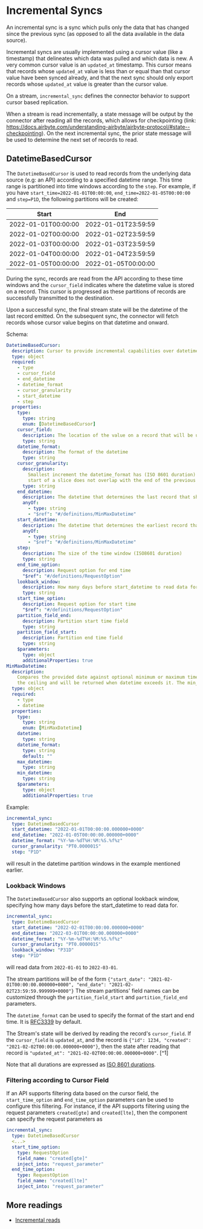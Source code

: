 # Incremental Syncs

An incremental sync is a sync which pulls only the data that has changed since the previous sync (as
opposed to all the data available in the data source).

Incremental syncs are usually implemented using a cursor value (like a timestamp) that delineates
which data was pulled and which data is new. A very common cursor value is an `updated_at`
timestamp. This cursor means that records whose `updated_at` value is less than or equal than that
cursor value have been synced already, and that the next sync should only export records whose
`updated_at` value is greater than the cursor value.

On a stream, `incremental_sync` defines the connector behavior to support cursor based replication.

When a stream is read incrementally, a state message will be output by the connector after reading
all the records, which allows for checkpointing (link:
https://docs.airbyte.com/understanding-airbyte/airbyte-protocol/#state--checkpointing). On the next
incremental sync, the prior state message will be used to determine the next set of records to read.

## DatetimeBasedCursor

The `DatetimeBasedCursor` is used to read records from the underlying data source (e.g: an API)
according to a specified datetime range. This time range is partitioned into time windows according
to the `step`. For example, if you have `start_time=2022-01-01T00:00:00`,
`end_time=2022-01-05T00:00:00` and `step=P1D`, the following partitions will be created:

| Start               | End                 |
| ------------------- | ------------------- |
| 2022-01-01T00:00:00 | 2022-01-01T23:59:59 |
| 2022-01-02T00:00:00 | 2022-01-02T23:59:59 |
| 2022-01-03T00:00:00 | 2022-01-03T23:59:59 |
| 2022-01-04T00:00:00 | 2022-01-04T23:59:59 |
| 2022-01-05T00:00:00 | 2022-01-05T00:00:00 |

During the sync, records are read from the API according to these time windows and the
`cursor_field` indicates where the datetime value is stored on a record. This cursor is progressed
as these partitions of records are successfully transmitted to the destination.

Upon a successful sync, the final stream state will be the datetime of the last record emitted. On
the subsequent sync, the connector will fetch records whose cursor value begins on that datetime and
onward.

Schema:

```yaml
DatetimeBasedCursor:
  description: Cursor to provide incremental capabilities over datetime
  type: object
  required:
    - type
    - cursor_field
    - end_datetime
    - datetime_format
    - cursor_granularity
    - start_datetime
    - step
  properties:
    type:
      type: string
      enum: [DatetimeBasedCursor]
    cursor_field:
      description: The location of the value on a record that will be used as a bookmark during sync
      type: string
    datetime_format:
      description: The format of the datetime
      type: string
    cursor_granularity:
      description:
        Smallest increment the datetime_format has (ISO 8601 duration) that is used to ensure the
        start of a slice does not overlap with the end of the previous one
      type: string
    end_datetime:
      description: The datetime that determines the last record that should be synced
      anyOf:
        - type: string
        - "$ref": "#/definitions/MinMaxDatetime"
    start_datetime:
      description: The datetime that determines the earliest record that should be synced
      anyOf:
        - type: string
        - "$ref": "#/definitions/MinMaxDatetime"
    step:
      description: The size of the time window (ISO8601 duration)
      type: string
    end_time_option:
      description: Request option for end time
      "$ref": "#/definitions/RequestOption"
    lookback_window:
      description: How many days before start_datetime to read data for (ISO8601 duration)
      type: string
    start_time_option:
      description: Request option for start time
      "$ref": "#/definitions/RequestOption"
    partition_field_end:
      description: Partition start time field
      type: string
    partition_field_start:
      description: Partition end time field
      type: string
    $parameters:
      type: object
      additionalProperties: true
MinMaxDatetime:
  description:
    Compares the provided date against optional minimum or maximum times. The max_datetime serves as
    the ceiling and will be returned when datetime exceeds it. The min_datetime serves as the floor
  type: object
  required:
    - type
    - datetime
  properties:
    type:
      type: string
      enum: [MinMaxDatetime]
    datetime:
      type: string
    datetime_format:
      type: string
      default: ""
    max_datetime:
      type: string
    min_datetime:
      type: string
    $parameters:
      type: object
      additionalProperties: true
```

Example:

```yaml
incremental_sync:
  type: DatetimeBasedCursor
  start_datetime: "2022-01-01T00:00:00.000000+0000"
  end_datetime: "2022-01-05T00:00:00.000000+0000"
  datetime_format: "%Y-%m-%dT%H:%M:%S.%f%z"
  cursor_granularity: "PT0.000001S"
  step: "P1D"
```

will result in the datetime partition windows in the example mentioned earlier.

### Lookback Windows

The `DatetimeBasedCursor` also supports an optional lookback window, specifying how many days before
the start_datetime to read data for.

```yaml
incremental_sync:
  type: DatetimeBasedCursor
  start_datetime: "2022-02-01T00:00:00.000000+0000"
  end_datetime: "2022-03-01T00:00:00.000000+0000"
  datetime_format: "%Y-%m-%dT%H:%M:%S.%f%z"
  cursor_granularity: "PT0.000001S"
  lookback_window: "P31D"
  step: "P1D"
```

will read data from `2022-01-01` to `2022-03-01`.

The stream partitions will be of the form
`{"start_date": "2021-02-01T00:00:00.000000+0000", "end_date": "2021-02-02T23:59:59.999999+0000"}`
The stream partitions' field names can be customized through the `partition_field_start` and
`partition_field_end` parameters.

The `datetime_format` can be used to specify the format of the start and end time. It is
[RFC3339](https://datatracker.ietf.org/doc/html/rfc3339#section-5.6) by default.

The Stream's state will be derived by reading the record's `cursor_field`. If the `cursor_field` is
`updated_at`, and the record is `{"id": 1234, "created": "2021-02-02T00:00:00.000000+0000"}`, then
the state after reading that record is `"updated_at": "2021-02-02T00:00:00.000000+0000"`. [^1]

Note that all durations are expressed as
[ISO 8601 durations](https://en.wikipedia.org/wiki/ISO_8601#Durations).

### Filtering according to Cursor Field

If an API supports filtering data based on the cursor field, the `start_time_option` and
`end_time_option` parameters can be used to configure this filtering. For instance, if the API
supports filtering using the request parameters `created[gte]` and `created[lte]`, then the
component can specify the request parameters as

```yaml
incremental_sync:
  type: DatetimeBasedCursor
  <...>
  start_time_option:
    type: RequestOption
    field_name: "created[gte]"
    inject_into: "request_parameter"
  end_time_option:
    type: RequestOption
    field_name: "created[lte]"
    inject_into: "request_parameter"
```

## More readings

- [Incremental reads](../../cdk-python/incremental-stream.md)
